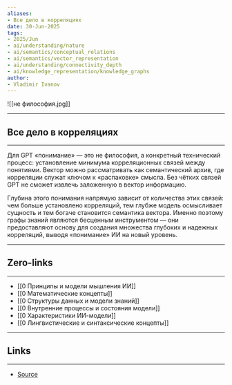 ```yaml
---
aliases: 
- Все дело в корреляциях 
date: 30-Jun-2025
tags:
- 2025/Jun
- ai/understanding/nature
- ai/semantics/conceptual_relations
- ai/semantics/vector_representation
- ai/understanding/connectivity_depth
- ai/knowledge_representation/knowledge_graphs
author:
- Vladimir Ivanov
---
```

![[не философия.jpg]]

-----
##  Все дело в корреляциях 
-----
Для GPT «понимание» — это не философия, а конкретный технический процесс: установление минимума корреляционных связей между понятиями. Вектор можно рассматривать как семантический архив, где корреляции служат ключом к «распаковке» смысла. Без чётких связей GPT не сможет извлечь заложенную в вектор информацию.

Глубина этого понимания напрямую зависит от количества этих связей: чем больше установлено корреляций, тем глубже модель осмысливает сущность и тем богаче становится семантика вектора. Именно поэтому графы знаний являются бесценным инструментом — они предоставляют основу для создания множества глубоких и надежных корреляций, выводя «понимание» ИИ на новый уровень.

---
## Zero-links
---
- [[0 Принципы и модели мышления ИИ]]
- [[0 Математические концепты]]
- [[0 Структуры данных и модели знаний]]
- [[0 Внутренние процессы и состояния модели]]
- [[0 Характеристики ИИ-модели]]
- [[0 Лингвистические и синтаксические концепты]]

---
## Links
---
- [Source](https://t.me/turboproject/1750)